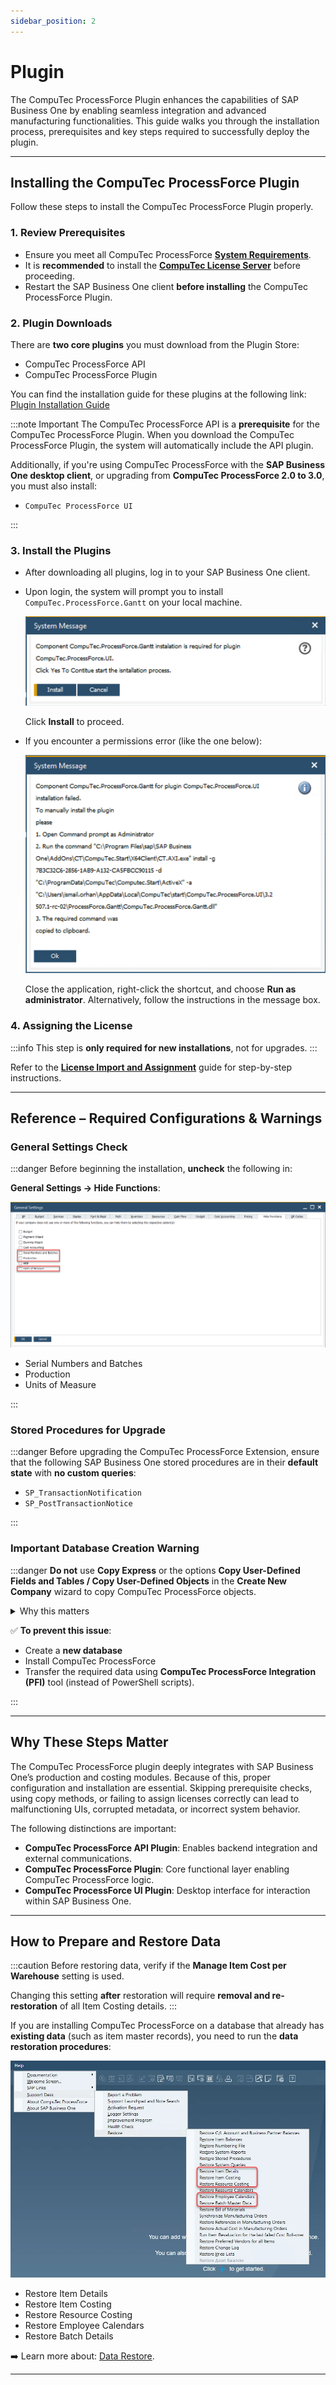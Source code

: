 ```yaml
---
sidebar_position: 2
---
```


# Plugin

The CompuTec ProcessForce Plugin enhances the capabilities of SAP Business One by enabling seamless integration and advanced manufacturing functionalities. This guide walks you through the installation process, prerequisites and key steps required to successfully deploy the plugin.

---

## Installing the CompuTec ProcessForce Plugin

Follow these steps to install the CompuTec ProcessForce Plugin properly.

### 1. Review Prerequisites

- Ensure you meet all CompuTec ProcessForce [**System Requirements**](../../system-requirements.md).
- It is **recommended** to install the [**CompuTec License Server**](./license-server) before proceeding.
- Restart the SAP Business One client **before installing** the CompuTec ProcessForce Plugin.

### 2. Plugin Downloads

There are **two core plugins** you must download from the Plugin Store:

- CompuTec ProcessForce API
- CompuTec ProcessForce Plugin

You can find the installation guide for these plugins at the following link: [Plugin Installation Guide](https://learn.computec.one/docs/appengine/administrators-guide/configuration-and-administration/plugins/overview)

:::note Important
The CompuTec ProcessForce API is a **prerequisite** for the CompuTec ProcessForce Plugin. When you download the CompuTec ProcessForce Plugin, the system will automatically include the API plugin.

Additionally, if you're using CompuTec ProcessForce with the **SAP Business One desktop client**, or upgrading from **CompuTec ProcessForce 2.0 to 3.0**, you must also install:

- `CompuTec ProcessForce UI`

:::

### 3. Install the Plugins

- After downloading all plugins, log in to your SAP Business One client.
- Upon login, the system will prompt you to install `CompuTec.ProcessForce.Gantt` on your local machine.

    ![Installation Prompt](./media/extension/installation-prompt.png)

    Click **Install** to proceed.

- If you encounter a permissions error (like the one below):

    ![Error Message](./media/extension/error-message.png)

    Close the application, right-click the shortcut, and choose **Run as administrator**. Alternatively, follow the instructions in the message box.

### 4. Assigning the License

:::info
This step is **only required for new installations**, not for upgrades.
:::

Refer to the [**License Import and Assignment**](../../licensing/license-import-assignment.md) guide for step-by-step instructions.

---

## Reference – Required Configurations & Warnings

### General Settings Check

:::danger
Before beginning the installation, **uncheck** the following in:

**General Settings → Hide Functions**:

![Checkboxes](./media/extension/general-settings-unchecked.webp)

- Serial Numbers and Batches
- Production
- Units of Measure

:::

### Stored Procedures for Upgrade

:::danger
Before upgrading the CompuTec ProcessForce Extension, ensure that the following SAP Business One stored procedures are in their **default state** with **no custom queries**:

- `SP_TransactionNotification`
- `SP_PostTransactionNotice`

:::

### Important Database Creation Warning

:::danger
**Do not** use **Copy Express** or the options **Copy User-Defined Fields and Tables / Copy User-Defined Objects** in the **Create New Company** wizard to copy CompuTec ProcessForce objects.

<details>
<summary>Why this matters</summary>
Using these methods results in improper assignment of `EditType` fields in CompuTec ProcessForce structures - leaving them as `NULL`. This is due to a bug in SAP Business One that affects DateTime fields when new databases are created using copy methods.
</details>

✅ **To prevent this issue**:

- Create a **new database**
- Install CompuTec ProcessForce
- Transfer the required data using **CompuTec ProcessForce Integration (PFI)** tool (instead of PowerShell scripts).

:::

---

## Why These Steps Matter

The CompuTec ProcessForce plugin deeply integrates with SAP Business One’s production and costing modules. Because of this, proper configuration and installation are essential. Skipping prerequisite checks, using copy methods, or failing to assign licenses correctly can lead to malfunctioning UIs, corrupted metadata, or incorrect system behavior.

The following distinctions are important:

- **CompuTec ProcessForce API Plugin**: Enables backend integration and external communications.
- **CompuTec ProcessForce Plugin**: Core functional layer enabling CompuTec ProcessForce logic.
- **CompuTec ProcessForce UI Plugin**: Desktop interface for interaction within SAP Business One.

---

## How to Prepare and Restore Data

:::caution
Before restoring data, verify if the **Manage Item Cost per Warehouse** setting is used.

Changing this setting **after** restoration will require **removal and re-restoration** of all Item Costing details.
:::

If you are installing CompuTec ProcessForce on a database that already has **existing data** (such as item master records), you need to run the **data restoration procedures**:

![Restore](./media/extension/restore.webp)

- Restore Item Details
- Restore Item Costing
- Restore Resource Costing
- Restore Employee Calendars
- Restore Batch Details

➡️ Learn more about: [Data Restore](../../../user-guide/system-initialization/data-restore.md).

---
